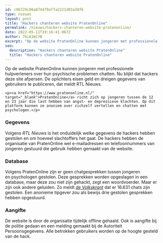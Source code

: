 ```yaml
---
id: c96729c86a874479affa2221d03a30f6
type: nieuws
layout: post
title: "Hackers chanteren website PratenOnline"
permalink: /nieuws/hackers-chanteren-website-pratenonline/
date: 2022-05-11T19:16:41.067Z
author: 7biA1WiYB
excerpt: "Op de website PratenOnline kunnen jongeren met professionele hulpverleners over hun psychische problemen chatten. Nu blijkt dat hackers deze site afpersen. De oplichters eisen geld en dreigen gegevens van gebruikers te publiceren, dat meldt RTL Nieuws.  "
seo:
  description: "Hackers chanteren website PratenOnline"
  title: "Hackers chanteren website PratenOnline"
---
```

Op de website PratenOnline kunnen jongeren met professionele hulpverleners over hun psychische problemen chatten. Nu blijkt dat hackers deze site afpersen. De oplichters eisen geld en dreigen gegevens van gebruikers te publiceren, dat meldt RTL Nieuws.  

    <p><a href="https://www.pratenonline.nl/" target="_blank">PratenOnline</a> richt zich op jongeren tussen de 12 en 23 jaar die last hebben van angst- en depressieve klachten. Op dit platform kunnen ze anoniem over zichzelf vertellen en chatten met psychologen.</p>
<h3>Gegevens</h3>
<p>Volgens <em>RTL Nieuws</em> is het onduidelijk welke gegevens de hackers hebben gestolen en om hoeveel slachtoffers het gaat. De hackers hebben de organisatie van PratenOnline wel e-mailadressen en telefoonnummers van jongeren gestuurd die gebruik hebben gemaakt van de website.</p>
<h3>Database</h3>
<p>Volgens PratenOnline zijn er geen chatgesprekken tussen jongeren en psychologen gestolen. Deze gesprekken worden opgeslagen in een database, maar deze zou niet zijn gehackt, zegt een woordvoerder. Maar er zijn ook andere geluiden. Zo meldt <em><a href="https://www.volkskrant.nl/nieuws-achtergrond/persoonlijke-chats-van-clienten-met-psychische-problemen-buitgemaakt-door-hackers~b6ec2d95/" target="_blank">de Volkskrant</a></em> dat er 16.631 chats zijn gestolen. Een anonieme tipgever zou als bewijs drie gestolen gesprekken hebben opgestuurd. </p>
<h3>Aangifte</h3>
<p>De website is door de organisatie tijdelijk offline gehaald. Ook is aangifte bij de politie gedaan en een melding gemaakt bij de Autoriteit Persoonsgegevens. Alle betrokken gebruikers worden op de hoogte gesteld van de hack.</p>  

